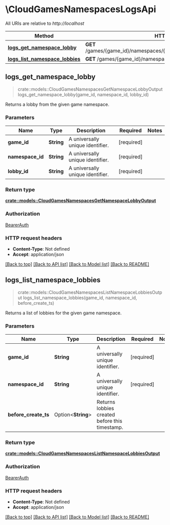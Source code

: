 # \CloudGamesNamespacesLogsApi

All URIs are relative to *http://localhost*

Method | HTTP request | Description
------------- | ------------- | -------------
[**logs_get_namespace_lobby**](CloudGamesNamespacesLogsApi.md#logs_get_namespace_lobby) | **GET** /games/{game_id}/namespaces/{namespace_id}/logs/lobbies/{lobby_id} | 
[**logs_list_namespace_lobbies**](CloudGamesNamespacesLogsApi.md#logs_list_namespace_lobbies) | **GET** /games/{game_id}/namespaces/{namespace_id}/logs/lobbies | 



## logs_get_namespace_lobby

> crate::models::CloudGamesNamespacesGetNamespaceLobbyOutput logs_get_namespace_lobby(game_id, namespace_id, lobby_id)


Returns a lobby from the given game namespace.

### Parameters


Name | Type | Description  | Required | Notes
------------- | ------------- | ------------- | ------------- | -------------
**game_id** | **String** | A universally unique identifier. | [required] |
**namespace_id** | **String** | A universally unique identifier. | [required] |
**lobby_id** | **String** | A universally unique identifier. | [required] |

### Return type

[**crate::models::CloudGamesNamespacesGetNamespaceLobbyOutput**](CloudGamesNamespacesGetNamespaceLobbyOutput.md)

### Authorization

[BearerAuth](../README.md#BearerAuth)

### HTTP request headers

- **Content-Type**: Not defined
- **Accept**: application/json

[[Back to top]](#) [[Back to API list]](../README.md#documentation-for-api-endpoints) [[Back to Model list]](../README.md#documentation-for-models) [[Back to README]](../README.md)


## logs_list_namespace_lobbies

> crate::models::CloudGamesNamespacesListNamespaceLobbiesOutput logs_list_namespace_lobbies(game_id, namespace_id, before_create_ts)


Returns a list of lobbies for the given game namespace.

### Parameters


Name | Type | Description  | Required | Notes
------------- | ------------- | ------------- | ------------- | -------------
**game_id** | **String** | A universally unique identifier. | [required] |
**namespace_id** | **String** | A universally unique identifier. | [required] |
**before_create_ts** | Option<**String**> | Returns lobbies created before this timestamp. |  |

### Return type

[**crate::models::CloudGamesNamespacesListNamespaceLobbiesOutput**](CloudGamesNamespacesListNamespaceLobbiesOutput.md)

### Authorization

[BearerAuth](../README.md#BearerAuth)

### HTTP request headers

- **Content-Type**: Not defined
- **Accept**: application/json

[[Back to top]](#) [[Back to API list]](../README.md#documentation-for-api-endpoints) [[Back to Model list]](../README.md#documentation-for-models) [[Back to README]](../README.md)


